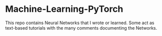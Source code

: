 # Machine-Learning-PyTorch

This repo contains Neural Networks that I wrote or learned. Some act as text-based tutorials with the many comments documenting the Networks.
